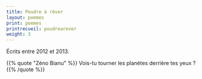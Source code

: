 ```yaml
---
title: Poudre à rêver
layout: poemes
print: poemes
printrecueil: poudrearever
weight: 3
---
```


Écrits entre 2012 et 2013.

{{% quote "Zéno Bianu" %}}
  Vois-tu tourner les planètes derrière tes yeux ?
{{% /quote %}}
